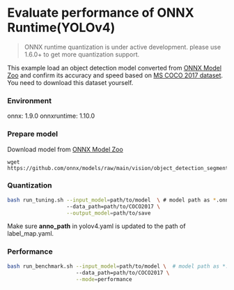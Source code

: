 # Evaluate performance of ONNX Runtime(YOLOv4) 
>ONNX runtime quantization is under active development. please use 1.6.0+ to get more quantization support. 

This example load an object detection model converted from [ONNX Model Zoo](https://github.com/onnx/models) and confirm its accuracy and speed based on [MS COCO 2017 dataset](https://cocodataset.org/#download). You need to download this dataset yourself.

### Environment
onnx: 1.9.0
onnxruntime: 1.10.0

### Prepare model
Download model from [ONNX Model Zoo](https://github.com/onnx/models)

```shell
wget https://github.com/onnx/models/raw/main/vision/object_detection_segmentation/yolov4/model/yolov4.onnx
```

### Quantization

```bash
bash run_tuning.sh --input_model=path/to/model  \ # model path as *.onnx
                   --data_path=path/to/COCO2017 \
                   --output_model=path/to/save
```
Make sure **anno_path** in yolov4.yaml is updated to the path of label_map.yaml.

### Performance

```bash
bash run_benchmark.sh --input_model=path/to/model \  # model path as *.onnx
                      --data_path=path/to/COCO2017 \
                      --mode=performance
```
